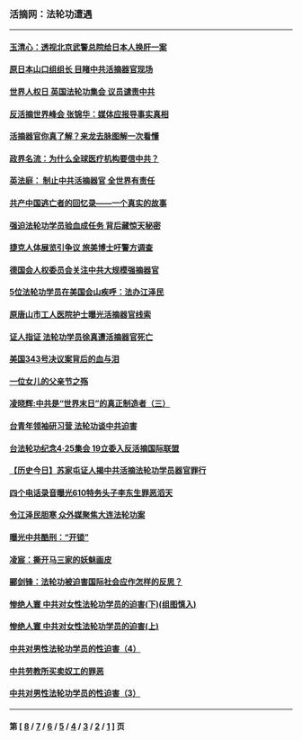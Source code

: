 ### 活摘网：法轮功遭遇
---
#### [玉清心：透视北京武警总院给日本人换肝一案](../../pages/nf5881/n13771978.md?01150430) 
#### [原日本山口组组长 目睹中共活摘器官现场](../../pages/nf5881/n13767360.md?01150430) 
#### [世界人权日 英国法轮功集会 议员谴责中共](../../pages/nf5881/n13431763.md?01150430) 
#### [反活摘世界峰会 张锦华：媒体应报导事实真相](../../pages/nf5881/n13278502.md?01150430) 
#### [活摘器官你真了解？来龙去脉图解一次看懂](../../pages/nf5881/n13013820.md?01150430) 
#### [政界名流：为什么全球医疗机构要信中共？](../../pages/nf5881/n11945479.md?01150430) 
#### [英法庭： 制止中共活摘器官 全世界有责任](../../pages/nf5881/n11330691.md?01150430) 
#### [共产中国逃亡者的回忆录——一个真实的故事](../../pages/nf5881/n10918649.md?01150430) 
#### [强迫法轮功学员验血成任务 背后藏惊天秘密](../../pages/nf5881/n4252384.md?01150430) 
#### [捷克人体展览引争议 旅美博士吁警方调查](../../pages/nf5881/n9429187.md?01150430) 
#### [德国会人权委员会关注中共大规模强摘器官](../../pages/nf5881/n8418950.md?01150430) 
#### [5位法轮功学员在美国会山疾呼：法办江泽民](../../pages/nf5881/n8101519.md?01150430) 
#### [原唐山市工人医院护士曝光活摘器官线索](../../pages/nf5881/n8076384.md?01150430) 
#### [证人指证 法轮功学员徐真遭活摘器官死亡](../../pages/nf5881/n8042467.md?01150430) 
#### [美国343号决议案背后的血与泪](../../pages/nf5881/n8020684.md?01150430) 
#### [一位女儿的父亲节之殇](../../pages/nf5881/n8014122.md?01150430) 
#### [凌晓辉:中共是“世界末日”的真正制造者（三）](../../pages/nf5881/n4210333.md?01150430) 
#### [台青年领袖研习营 法轮功谈中共迫害](../../pages/nf5881/n4141857.md?01150430) 
#### [台法轮功纪念4‧25集会 19立委入反活摘国际联盟](../../pages/nf5881/n4141821.md?01150430) 
#### [【历史今日】苏家屯证人揭中共活摘法轮功学员器官罪行](../../pages/nf5881/n4135912.md?01150430) 
#### [四个电话录音曝光610特务头子李东生罪恶滔天](../../pages/nf5881/n4040060.md?01150430) 
#### [令江泽民胆寒 众外媒聚焦大连法轮功案](../../pages/nf5881/n3932671.md?01150430) 
#### [曝光中共酷刑：“开锁”](../../pages/nf5881/n3889373.md?01150430) 
#### [凌宸：撕开马三家的妖魅画皮](../../pages/nf5881/n3849369.md?01150430) 
#### [郦剑锋：法轮功被迫害国际社会应作怎样的反思？](../../pages/nf5881/n3824560.md?01150430) 
#### [惨绝人寰 中共对女性法轮功学员的迫害(下)(组图慎入)](../../pages/nf5881/n3816285.md?01150430) 
#### [惨绝人寰 中共对女性法轮功学员的迫害(上)](../../pages/nf5881/n3815374.md?01150430) 
#### [中共对男性法轮功学员的性迫害（4）](../../pages/nf5881/n3769144.md?01150430) 
#### [中共劳教所买卖奴工的罪恶](../../pages/nf5881/n3769378.md?01150430) 
#### [中共对男性法轮功学员的性迫害（3）](../../pages/nf5881/n3768231.md?01150430) 

---
#### 第 [ [8](./8.md?01150430) / [7](./7.md?01150430) / [6](./6.md?01150430) / [5](./5.md?01150430) / [4](./4.md?01150430) / [3](./3.md?01150430) / [2](./2.md?01150430) / [1](./1.md?01150430) ] 页
